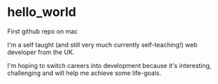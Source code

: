 # hello_world
First github repo on mac

I'm a self taught (and still very much currently self-teaching!) web developer from the UK.

I'm hoping to switch careers into development because it's interesting, challenging and will help me achieve some life-goals.
